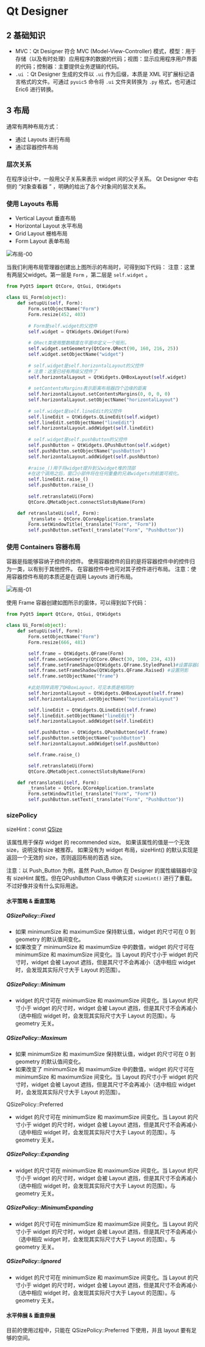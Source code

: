 # Qt Designer

## 2 基础知识

- MVC：Qt Designer 符合 MVC (Model-View-Controller) 模式，模型：用于存储（以及有时处理）应用程序的数据的代码；视图：显示应用程序用户界面的代码；控制器：主要提供业务逻辑的代码。
- `.ui` ：Qt Designer 生成的文件以 `.ui` 作为后缀，本质是 XML 可扩展标记语言格式的文件。可通过 `pyuic5` 命令将 `.ui` 文件夹转换为 `.py` 格式，也可通过 Eric6 进行转换。

## 3 布局

通常有两种布局方式：

- 通过 Layouts 进行布局
- 通过容器控件布局

### 层次关系

在程序设计中，一般用父子关系来表示 widget 间的父子关系。
Qt Designer 中右侧的 “对象查看器 ” ，明确的给出了各个对象间的层次关系。

### 使用 Layouts 布局

- Vertical Layout 垂直布局
- Horizontal Layout 水平布局
- Grid Layout 栅格布局
- Form Layout 表单布局

![布局-00](images/布局-00.png)

当我们利用布局管理器创建出上图所示的布局时，可得到如下代码：
注意：这里有两层父widget。第一层是 `Form` ，第二层是 `self.widget` 。

```python
from PyQt5 import QtCore, QtGui, QtWidgets

class Ui_Form(object):
    def setupUi(self, Form):
        Form.setObjectName("Form")
        Form.resize(452, 403)
        
        # Form是self.widget的父控件
        self.widget = QtWidgets.QWidget(Form)
        
        # QRect类使用整数精度在平面中定义一个矩形。
        self.widget.setGeometry(QtCore.QRect(90, 160, 216, 25))        
        self.widget.setObjectName("widget")
        
        # self.widget是self.horizontalLayout的父控件
        # 注意：这里已经有两级父控件了
        self.horizontalLayout = QtWidgets.QHBoxLayout(self.widget)
        
        # setContentsMargins表示距离布局器四个边缘的距离
        self.horizontalLayout.setContentsMargins(0, 0, 0, 0)
        self.horizontalLayout.setObjectName("horizontalLayout")
        
        # self.widget是self.lineEdit的父控件
        self.lineEdit = QtWidgets.QLineEdit(self.widget)
        self.lineEdit.setObjectName("lineEdit")
        self.horizontalLayout.addWidget(self.lineEdit)
        
        # self.widget是self.pushButton的父控件
        self.pushButton = QtWidgets.QPushButton(self.widget)
        self.pushButton.setObjectName("pushButton")
        self.horizontalLayout.addWidget(self.pushButton)
        
        #raise_()用于将widget提升到父widget堆的顶部       
		#在这个调用之后，窗口小部件将在任何重叠的兄弟widgets的前面可视化。
        self.lineEdit.raise_()
        self.pushButton.raise_()
        
        self.retranslateUi(Form)
        QtCore.QMetaObject.connectSlotsByName(Form)

    def retranslateUi(self, Form):
        _translate = QtCore.QCoreApplication.translate
        Form.setWindowTitle(_translate("Form", "Form"))
        self.pushButton.setText(_translate("Form", "PushButton"))
```



### 使用 Containers 容器布局

容器是指能够容纳子控件的控件。
使用容器控件的目的是将容器控件中的控件归为一类，以有别于其他控件。
在容器控件中也可对其子控件进行布局。 
注意：使用容器控件布局的本质还是在调用 Layouts 进行布局。

![布局-01](images/布局-01.png)

使用 Frame 容器创建如图所示的窗体，可以得到如下代码：

```python
from PyQt5 import QtCore, QtGui, QtWidgets

class Ui_Form(object):
    def setupUi(self, Form):
        Form.setObjectName("Form")
        Form.resize(666, 481)

        self.frame = QtWidgets.QFrame(Form)
        self.frame.setGeometry(QtCore.QRect(30, 100, 234, 43))
        self.frame.setFrameShape(QtWidgets.QFrame.StyledPanel)#设置容器的形状
        self.frame.setFrameShadow(QtWidgets.QFrame.Raised) #设置阴影
        self.frame.setObjectName("frame")
		
        #此处同样调用了QHBoxLayout，可见本质是相同的
        self.horizontalLayout = QtWidgets.QHBoxLayout(self.frame)
        self.horizontalLayout.setObjectName("horizontalLayout")

        self.lineEdit = QtWidgets.QLineEdit(self.frame)
        self.lineEdit.setObjectName("lineEdit")
        self.horizontalLayout.addWidget(self.lineEdit)

        self.pushButton = QtWidgets.QPushButton(self.frame)
        self.pushButton.setObjectName("pushButton")
        self.horizontalLayout.addWidget(self.pushButton)

        self.frame.raise_()

        self.retranslateUi(Form)
        QtCore.QMetaObject.connectSlotsByName(Form)

    def retranslateUi(self, Form):
        _translate = QtCore.QCoreApplication.translate
        Form.setWindowTitle(_translate("Form", "Form"))
        self.pushButton.setText(_translate("Form", "PushButton"))
```

### sizePolicy

sizeHint：const [QSize](https://doc.qt.io/qt-5/qsize.html)

该属性用于保存 widget 的 recommended size。
如果该属性的值是一个无效 size，说明没有size 被推荐。
如果没有为 widget 布局，sizeHint() 的默认实现是返回一个无效的 size，否则返回布局的首选 size。

注意：以 Push_Button 为例，虽然 Push_Button 在 Designer 的属性编辑器中没有 sizeHint 属性。但在QPushButton Class 中确实对 `sizeHint()` 进行了重载。不过好像并没有什么实际用途。

#### 水平策略 & 垂直策略

##### QSizePolicy::Fixed

- 如果 minimumSize 和 maximumSize 保持默认值，widget 的尺寸可在 0 到 geometry 的默认值间变化。
- 如果改变了 minimumSize 和 maximumSize 中的数值，widget 的尺寸可在 minimumSize 和 maximumSize 间变化。当 Layout 的尺寸小于 widget 的尺寸时，widget 会被 Layout 遮挡，但是其尺寸不会再减小（选中相应 widget 时，会发现其实际尺寸大于 Layout 的范围）。

##### QSizePolicy::Minimum

- widget 的尺寸可在 minimumSize 和 maximumSize 间变化。当 Layout 的尺寸小于 widget 的尺寸时，widget 会被 Layout 遮挡，但是其尺寸不会再减小（选中相应 widget 时，会发现其实际尺寸大于 Layout 的范围）。与 geometry 无关。

##### QSizePolicy::Maximum

- 如果 minimumSize 和 maximumSize 保持默认值，widget 的尺寸可在 0 到 geometry 的默认值间变化。
- 如果改变了 minimumSize 和 maximumSize 中的数值，widget 的尺寸可在 minimumSize 和 maximumSize 间变化。当 Layout 的尺寸小于 widget 的尺寸时，widget 会被 Layout 遮挡，但是其尺寸不会再减小（选中相应 widget 时，会发现其实际尺寸大于 Layout 的范围）。

QSizePolicy::Preferred

- widget 的尺寸可在 minimumSize 和 maximumSize 间变化。当 Layout 的尺寸小于 widget 的尺寸时，widget 会被 Layout 遮挡，但是其尺寸不会再减小（选中相应 widget 时，会发现其实际尺寸大于 Layout 的范围）。与 geometry 无关。

##### QSizePolicy::Expanding

- widget 的尺寸可在 minimumSize 和 maximumSize 间变化。当 Layout 的尺寸小于 widget 的尺寸时，widget 会被 Layout 遮挡，但是其尺寸不会再减小（选中相应 widget 时，会发现其实际尺寸大于 Layout 的范围）。与 geometry 无关。

##### QSizePolicy::MinimumExpanding

- widget 的尺寸可在 minimumSize 和 maximumSize 间变化。当 Layout 的尺寸小于 widget 的尺寸时，widget 会被 Layout 遮挡，但是其尺寸不会再减小（选中相应 widget 时，会发现其实际尺寸大于 Layout 的范围）。与 geometry 无关。

##### QSizePolicy::Ignored

- widget 的尺寸可在 minimumSize 和 maximumSize 间变化。当 Layout 的尺寸小于 widget 的尺寸时，widget 会被 Layout 遮挡，但是其尺寸不会再减小（选中相应 widget 时，会发现其实际尺寸大于 Layout 的范围）。与 geometry 无关。

#### 水平伸展 & 垂直伸展

目前的使用过程中，只能在 QSizePolicy::Preferred 下使用，并且 layout 要有足够的空间。





























